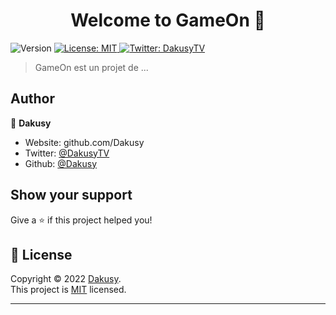 <h1 align="center">Welcome to GameOn 👋</h1>
<p>
  <img alt="Version" src="https://img.shields.io/badge/version-0.1-blue.svg?cacheSeconds=2592000" />
  <a href="https://choosealicense.com/licenses/mit/" target="_blank">
    <img alt="License: MIT" src="https://img.shields.io/badge/License-MIT-yellow.svg" />
  </a>
  <a href="https://twitter.com/DakusyTV" target="_blank">
    <img alt="Twitter: DakusyTV" src="https://img.shields.io/twitter/follow/DakusyTV.svg?style=social" />
  </a>
</p>

> GameOn est un projet de ...

## Author

👤 **Dakusy**

* Website: github.com/Dakusy
* Twitter: [@DakusyTV](https://twitter.com/DakusyTV)
* Github: [@Dakusy](https://github.com/Dakusy)

## Show your support

Give a ⭐️ if this project helped you!

## 📝 License

Copyright © 2022 [Dakusy](https://github.com/Dakusy).<br />
This project is [MIT](https://choosealicense.com/licenses/mit/) licensed.

***
